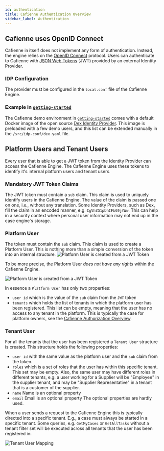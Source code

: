 ```yaml
---
id: authentication
title: Cafienne Authentication Overview
sidebar_label: Authentication
---
```


## Cafienne uses OpenID Connect
Cafienne in itself does not implement any form of authentication. Instead, the engine relies on the [OpenID Connect](https://en.wikipedia.org/wiki/OpenID_Connect) protocol.
Users can authenticate to Cafienne with [JSON Web Tokens](https://jwt.io/) (JWT) provided by an external Identity Provider.

### IDP Configuration
The provider must be configured in the `local.conf` file of the Cafienne Engine.

### Example in [`getting-started`](https://github.com/cafienne/getting-started)
The Cafienne demo environment in [`getting-started`](https://github.com/cafienne/getting-started) comes with a default Docker image of the open source [Dex Identity Provider](https://github.com/dexidp/dex).
This image is preloaded with a few demo users, and this list can be extended manually in the `/src/idp-conf/dex.yaml` file.

## Platform Users and Tenant Users
Every user that is able to get a JWT token from the Identity Provider can access the Cafienne Engine.
The Cafienne Engine uses these tokens to identify it's internal platform users and tenant users.

### Mandatory JWT Token Claims
The JWT token must contain a `sub` claim. This claim is used to uniquely identify users in the Cafienne Engine. The value of the claim is passed one on one, i.e., without any translation.
Some Identity Providers, such as Dex, fill the claim in an encoded manner, e.g. `CgVhZG1pbhIFbG9jYWw`.
This can help in a security context where personal user information may not end up in the case engine's storage.  

### Platform User
The token must contain the `sub` claim. This claim is used to create a Platform User. This is nothing more than a simple conversion of the token into an internal structure.
![Platform User is created from a JWT Token](assets/engine/platform-user.png)

To be more precise, the Platform User _does not have any rights_ within the Cafienne Engine. 

![Platform User is created from a JWT Token](assets/engine/platform-user-has-no-access.png)

In essence a `Platform User` has only two properties:
- `user id` which is the value of the `sub` claim from the `JWT` token
- `tenants` which holds the list of tenants in which the platform user has been registered. This list can be empty, meaning that the user has no access to any tenant in the platform. This is typically the case for platform owners, see the [Cafienne Authorization Overview](authorization).

### Tenant User
For all the tenants that the user has been registered a `Tenant User` structure is created.
This structure holds the following properties:
- `user id` with the same value as the platform user and the `sub` claim from the token.
- `roles` which is a set of roles that the user has within this specific tenant. This set may be empty. Also, the same user may have different roles in different tenants, e.g. a user working for a Supplier will be "Employee" in the supplier tenant, and may be "Supplier Representative" in a tenant that is a customer of the supplier.
- `name` Name is an optional property
- `email` Email is an optional property
The optional properties are hardly used.

When a user sends a request to the Cafienne Engine this is typically directed into a specific tenant. E.g., a case must always be started in a specific tenant.
Some queries, e.g. `GetMyCases` or `GetAllTasks` without a tenant filter set will be executed across all tenants that the user has been registered in.

![Tenant User Mapping](assets/engine/tenant-user.png)
